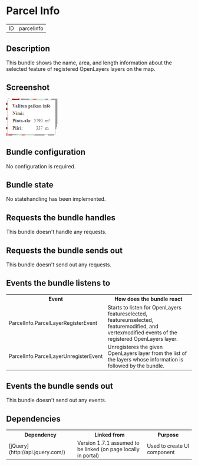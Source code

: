 # Parcel Info

<table class="table">
  <tr>
    <td>ID</td><td>parcelinfo</td>
  </tr>
</table>

## Description

This bundle shows the name, area, and length information about the selected feature of registered OpenLayers layers on the map.

## Screenshot

![screenshot](parcelinfo.png)

## Bundle configuration

No configuration is required.

## Bundle state

No statehandling has been implemented.

## Requests the bundle handles

This bundle doesn't handle any requests.

## Requests the bundle sends out

This bundle doesn't send out any requests.

## Events the bundle listens to

<table class="table">
  <tr>
    <th>Event</th><th>How does the bundle react</th>
  </tr>
  <tr>
    <td>ParcelInfo.ParcelLayerRegisterEvent</td><td>Starts to listen for OpenLayers featureselected, featureunselected, featuremodified, and vertexmodified events of the registered OpenLayers layer.</td>
  </tr>
  <tr>
    <td>ParcelInfo.ParcelLayerUnregisterEvent</td><td>Unregisteres the given OpenLayers layer from the list of the layers whose information is followed by the bundle.</td>
  </tr>
</table>

## Events the bundle sends out

This bundle doesn't send out any events.

## Dependencies

<table class="table">
  <tr>
    <th>Dependency</th><th>Linked from</th><th>Purpose</th>
  </tr>
  <tr>
    <td> [jQuery](http://api.jquery.com/) </td>
    <td> Version 1.7.1 assumed to be linked (on page locally in portal) </td>
    <td> Used to create UI component</td>
  </tr>
</table>
